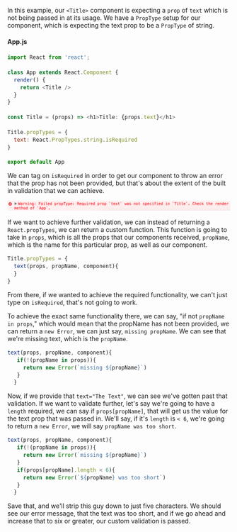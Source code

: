In this example, our `<Title>` component is expecting a `prop` of `text` which is not being passed in at its usage. We have a `PropType` setup for our component, which is expecting the text prop to be a `PropType` of string.
#### App.js
``` javascript
import React from 'react';

class App extends React.Component {
  render() {
    return <Title />
  }
}

const Title = (props) => <h1>Title: {props.text}</h1>

Title.propTypes = {
  text: React.PropTypes.string.isRequired
}

export default App
```
We can tag on `isRequired` in order to get our component to throw an error that the prop has not been provided, but that's about the extent of the built in validation that we can achieve.

![Prop isRequired](../images/react-custom-proptype-validation-prop-isRequired.png)

If we want to achieve further validation, we can instead of returning a `React.propTypes`, we can return a custom function. This function is going to take in `props`, which is all the props that our components received, `propName`, which is the name for this particular prop, as well as our component.

``` javascript
Title.propTypes = {
  text(props, propName, component){
  }
}
```
From there, if we wanted to achieve the required functionality, we can't just type on `isRequired`, that's not going to work.

To achieve the exact same functionality there, we can say, "if not `propName in props`," which would mean that the propName has not been provided, we can return a `new Error`, we can just say, `missing propName`. We can see that we're missing text, which is the `propName`.

``` javascript
text(props, propName, component){
   if(!(propName in props)){
     return new Error(`missing ${propName}`)
   } 
  }
```
Now, if we provide that `text="The Text"`, we can see we've gotten past that validation. If we want to validate further, let's say we're going to have a `length` required, we can say if `props[propName]`, that will get us the value for the text prop that was passed in. We'll say, if it's `length` is `< 6`, we're going to return a `new Error`, we will say `propName was too short`.

``` javascript
text(props, propName, component){
   if(!(propName in props)){
     return new Error(`missing ${propName}`)
   } 
   if(props[propName].length < 6){
     return new Error(`${propName} was too short`)
   }
  }
```
Save that, and we'll strip this guy down to just five characters. We should see our error message, that the text was too short, and if we go ahead and increase that to six or greater, our custom validation is passed.